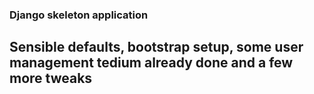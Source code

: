 ### Django skeleton application ### 
## Sensible defaults, bootstrap setup, some user management tedium already done and a few more tweaks ###
